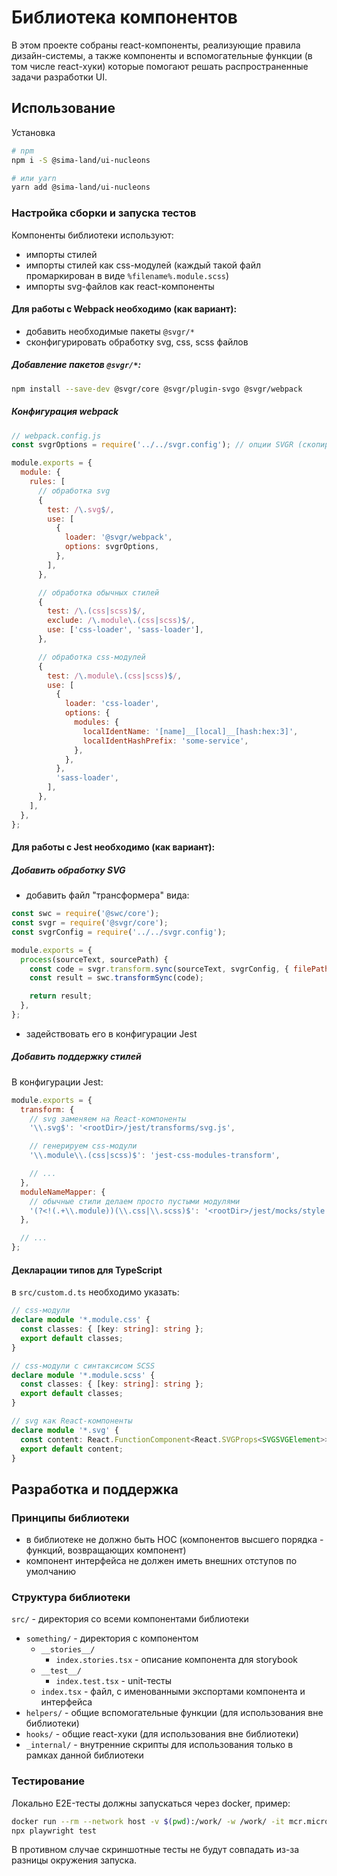 # Библиотека компонентов

В этом проекте собраны react-компоненты, реализующие правила дизайн-системы, а также компоненты и вспомогательные функции (в том числе react-хуки) которые помогают решать распространенные задачи разработки UI.

## Использование

Установка

```bash
# npm
npm i -S @sima-land/ui-nucleons

# или yarn
yarn add @sima-land/ui-nucleons
```

### Настройка сборки и запуска тестов

Компоненты библиотеки используют:

- импорты стилей
- импорты стилей как css-модулей (каждый такой файл промаркирован в виде `%filename%.module.scss`)
- импорты svg-файлов как react-компоненты

#### Для работы с Webpack необходимо (как вариант):

- добавить необходимые пакеты `@svgr/*`
- сконфигурировать обработку svg, css, scss файлов

##### Добавление пакетов `@svgr/*`:

```bash
npm install --save-dev @svgr/core @svgr/plugin-svgo @svgr/webpack
```

##### Конфигурация webpack

```js
// webpack.config.js
const svgrOptions = require('../../svgr.config'); // опции SVGR (скопировать из данного проекта)

module.exports = {
  module: {
    rules: [
      // обработка svg
      {
        test: /\.svg$/,
        use: [
          {
            loader: '@svgr/webpack',
            options: svgrOptions,
          },
        ],
      },

      // обработка обычных стилей
      {
        test: /\.(css|scss)$/,
        exclude: /\.module\.(css|scss)$/,
        use: ['css-loader', 'sass-loader'],
      },

      // обработка css-модулей
      {
        test: /\.module\.(css|scss)$/,
        use: [
          {
            loader: 'css-loader',
            options: {
              modules: {
                localIdentName: '[name]__[local]__[hash:hex:3]',
                localIdentHashPrefix: 'some-service',
              },
            },
          },
          'sass-loader',
        ],
      },
    ],
  },
};
```

#### Для работы с Jest необходимо (как вариант):

##### Добавить обработку SVG

- добавить файл "трансформера" вида:

```js
const swc = require('@swc/core');
const svgr = require('@svgr/core');
const svgrConfig = require('../../svgr.config');

module.exports = {
  process(sourceText, sourcePath) {
    const code = svgr.transform.sync(sourceText, svgrConfig, { filePath: sourcePath });
    const result = swc.transformSync(code);

    return result;
  },
};
```

- задействовать его в конфигурации Jest

##### Добавить поддержку стилей

В конфигурации Jest:

```js
module.exports = {
  transform: {
    // svg заменяем на React-компоненты
    '\\.svg$': '<rootDir>/jest/transforms/svg.js',

    // генерируем css-модули
    '\\.module\\.(css|scss)$': 'jest-css-modules-transform',

    // ...
  },
  moduleNameMapper: {
    // обычные стили делаем просто пустыми модулями
    '(?<!(.+\\.module))(\\.css|\\.scss)$': '<rootDir>/jest/mocks/style.js',
  },

  // ...
};
```

#### Декларации типов для TypeScript

в `src/custom.d.ts` необходимо указать:

```ts
// css-модули
declare module '*.module.css' {
  const classes: { [key: string]: string };
  export default classes;
}

// css-модули с синтаксисом SCSS
declare module '*.module.scss' {
  const classes: { [key: string]: string };
  export default classes;
}

// svg как React-компоненты
declare module '*.svg' {
  const content: React.FunctionComponent<React.SVGProps<SVGSVGElement>>;
  export default content;
}
```

## Разработка и поддержка

### Принципы библиотеки

- в библиотеке не должно быть HOC (компонентов высшего порядка - функций, возвращающих компонент)
- компонент интерфейса не должен иметь внешних отступов по умолчанию

### Структура библиотеки

`src/` - директория со всеми компонентами библиотеки

- `something/` - директория с компонентом
  - `__stories__/`
    - `index.stories.tsx` - описание компонента для storybook
  - `__test__/`
    - `index.test.tsx` - unit-тесты
  - `index.tsx` - файл, с именованными экспортами компонента и интерфейса
- `helpers/` - общие вспомогательные функции (для использования вне библиотеки)
- `hooks/` - общие react-хуки (для использования вне библиотеки)
- `_internal/` - внутренние скрипты для использования только в рамках данной библиотеки

### Тестирование

Локально E2E-тесты должны запускаться через docker, пример:

```bash
docker run --rm --network host -v $(pwd):/work/ -w /work/ -it mcr.microsoft.com/playwright:v1.29.2-focal /bin/bash
npx playwright test
```

В противном случае скриншотные тесты не будут совпадать из-за разницы окружения запуска.
